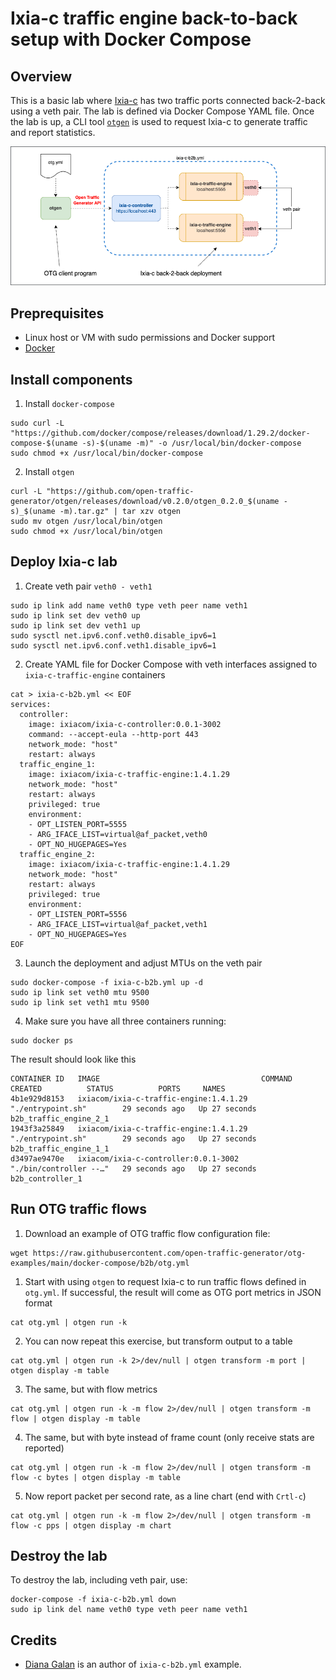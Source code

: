 # Ixia-c traffic engine back-to-back setup with Docker Compose

## Overview
This is a basic lab where [Ixia-c](https://github.com/open-traffic-generator/ixia-c) has two traffic ports connected back-2-back using a veth pair. The lab is defined via Docker Compose YAML file. Once the lab is up, a CLI tool [`otgen`](https://github.com/open-traffic-generator/otgen) is used to request Ixia-c to generate traffic and report statistics.

![Diagram](./diagram.png)

## Preprequisites

* Linux host or VM with sudo permissions and Docker support
* [Docker](https://docs.docker.com/engine/install/)

## Install components

1. Install `docker-compose`

```Shell
sudo curl -L "https://github.com/docker/compose/releases/download/1.29.2/docker-compose-$(uname -s)-$(uname -m)" -o /usr/local/bin/docker-compose
sudo chmod +x /usr/local/bin/docker-compose
```

2. Install `otgen`

```Shell
curl -L "https://github.com/open-traffic-generator/otgen/releases/download/v0.2.0/otgen_0.2.0_$(uname -s)_$(uname -m).tar.gz" | tar xzv otgen
sudo mv otgen /usr/local/bin/otgen
sudo chmod +x /usr/local/bin/otgen
```

## Deploy Ixia-c lab

1. Create veth pair `veth0 - veth1`

```Shell
sudo ip link add name veth0 type veth peer name veth1
sudo ip link set dev veth0 up
sudo ip link set dev veth1 up
sudo sysctl net.ipv6.conf.veth0.disable_ipv6=1
sudo sysctl net.ipv6.conf.veth1.disable_ipv6=1
```

2. Create YAML file for Docker Compose with veth interfaces assigned to `ixia-c-traffic-engine` containers

```Shell
cat > ixia-c-b2b.yml << EOF
services:
  controller:
    image: ixiacom/ixia-c-controller:0.0.1-3002
    command: --accept-eula --http-port 443
    network_mode: "host"
    restart: always
  traffic_engine_1:
    image: ixiacom/ixia-c-traffic-engine:1.4.1.29
    network_mode: "host"
    restart: always
    privileged: true
    environment:
    - OPT_LISTEN_PORT=5555
    - ARG_IFACE_LIST=virtual@af_packet,veth0
    - OPT_NO_HUGEPAGES=Yes
  traffic_engine_2:
    image: ixiacom/ixia-c-traffic-engine:1.4.1.29
    network_mode: "host"
    restart: always
    privileged: true
    environment:
    - OPT_LISTEN_PORT=5556
    - ARG_IFACE_LIST=virtual@af_packet,veth1
    - OPT_NO_HUGEPAGES=Yes
EOF
```

3. Launch the deployment and adjust MTUs on the veth pair

```Shell
sudo docker-compose -f ixia-c-b2b.yml up -d 
sudo ip link set veth0 mtu 9500
sudo ip link set veth1 mtu 9500
````

4. Make sure you have all three containers running:

```Shell
sudo docker ps
```

  The result should look like this
  
```Shell
CONTAINER ID   IMAGE                                    COMMAND                  CREATED          STATUS          PORTS     NAMES
4b1e929d8153   ixiacom/ixia-c-traffic-engine:1.4.1.29   "./entrypoint.sh"        29 seconds ago   Up 27 seconds             b2b_traffic_engine_2_1
1943f3a25849   ixiacom/ixia-c-traffic-engine:1.4.1.29   "./entrypoint.sh"        29 seconds ago   Up 27 seconds             b2b_traffic_engine_1_1
d3497ae9470e   ixiacom/ixia-c-controller:0.0.1-3002     "./bin/controller --…"   29 seconds ago   Up 27 seconds             b2b_controller_1
```

## Run OTG traffic flows

1. Download an example of OTG traffic flow configuration file:

```Shell
wget https://raw.githubusercontent.com/open-traffic-generator/otg-examples/main/docker-compose/b2b/otg.yml
```

1. Start with using `otgen` to request Ixia-c to run traffic flows defined in `otg.yml`. If successful, the result will come as OTG port metrics in JSON format

```Shell
cat otg.yml | otgen run -k
````

2. You can now repeat this exercise, but transform output to a table

```Shell
cat otg.yml | otgen run -k 2>/dev/null | otgen transform -m port | otgen display -m table
````

3. The same, but with flow metrics

```Shell
cat otg.yml | otgen run -k -m flow 2>/dev/null | otgen transform -m flow | otgen display -m table
````

4. The same, but with byte instead of frame count (only receive stats are reported)

```Shell
cat otg.yml | otgen run -k -m flow 2>/dev/null | otgen transform -m flow -c bytes | otgen display -m table
````

5. Now report packet per second rate, as a line chart (end with `Crtl-c`)

```Shell
cat otg.yml | otgen run -k -m flow 2>/dev/null | otgen transform -m flow -c pps | otgen display -m chart
````

## Destroy the lab

To destroy the lab, including veth pair, use:

```Shell
docker-compose -f ixia-c-b2b.yml down
sudo ip link del name veth0 type veth peer name veth1
````

## Credits

* [Diana Galan](https://github.com/dgalan-xxia) is an author of `ixia-c-b2b.yml` example.
